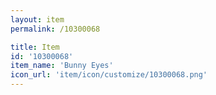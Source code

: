 ```yaml
---
layout: item
permalink: /10300068

title: Item
id: '10300068'
item_name: 'Bunny Eyes'
icon_url: 'item/icon/customize/10300068.png'
---
```

